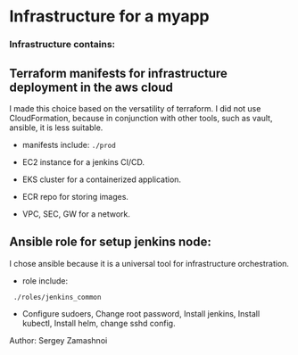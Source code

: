 # Infrastructure for a myapp

### Infrastructure contains: 

## Terraform manifests for infrastructure deployment in the aws cloud


I made this choice based on the versatility of terraform. I did not use CloudFormation, because in conjunction with other tools, such as vault, ansible, it is less suitable.


   -  manifests include:
``` ./prod ```

  - EC2 instance for a jenkins CI/CD.
  - EKS cluster for a containerized application.
  - ECR repo for storing images.
  - VPC, SEC, GW for a network.


## Ansible role for setup jenkins node:

I chose ansible because it is a universal tool for infrastructure orchestration.

   - role include:

```
 ./roles/jenkins_common
```
   - Configure sudoers, Change root password, Install jenkins, Install kubectl, Install helm, change sshd config.
       


Author: Sergey Zamashnoi
